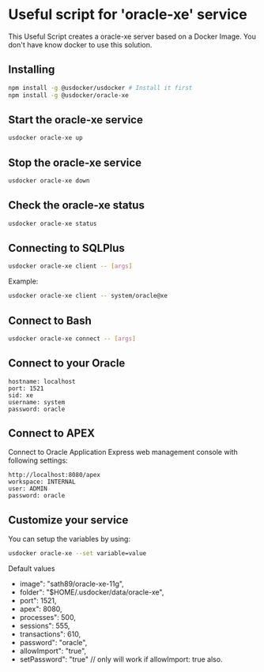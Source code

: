 # Useful script for 'oracle-xe' service

This Useful Script creates a oracle-xe server based on a Docker Image.
You don't have know docker to use this solution.

## Installing

```bash
npm install -g @usdocker/usdocker # Install it first
npm install -g @usdocker/oracle-xe
```

## Start the oracle-xe service

```bash
usdocker oracle-xe up
```

## Stop the oracle-xe service

```bash
usdocker oracle-xe down
```

## Check the oracle-xe status

```bash
usdocker oracle-xe status
```

## Connecting to SQLPlus 

```bash
usdocker oracle-xe client -- [args]
```

Example:

```bash
usdocker oracle-xe client -- system/oracle@xe
```

## Connect to Bash

```bash
usdocker oracle-xe connect -- [args]
```


## Connect to your Oracle

```
hostname: localhost
port: 1521
sid: xe
username: system
password: oracle
```

## Connect to APEX

Connect to Oracle Application Express web management console with following settings:

```
http://localhost:8080/apex
workspace: INTERNAL
user: ADMIN
password: oracle
```

## Customize your service

You can setup the variables by using:

```bash
usdocker oracle-xe --set variable=value
```

Default values

 - image": "sath89/oracle-xe-11g",
 - folder": "$HOME/.usdocker/data/oracle-xe",
 - port": 1521,
 - apex": 8080,
 - processes": 500,
 - sessions": 555,
 - transactions": 610,
 - password": "oracle",
 - allowImport": "true",
 - setPassword": "true"    // only will work if allowImport: true also.

